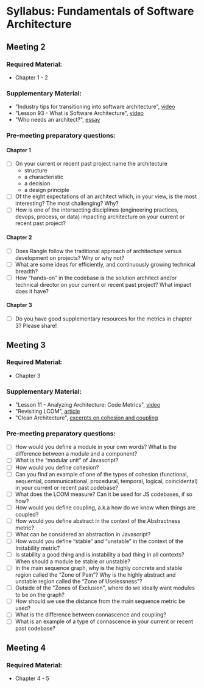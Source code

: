 # Syllabus: Fundamentals of Software Architecture

## Meeting 2

### Required Material:

- Chapter 1 - 2

### Supplementary Material:

- "Industry tips for transitioning into software architecture", [video](https://www.youtube.com/watch?v=JV8HNsFWHD4)
- "Lesson 93 - What is Software Architecture", [video](https://www.youtube.com/watch?v=U6rfJjd8714&feature=emb_logo)
- "Who needs an architect?", [essay](https://martinfowler.com/ieeeSoftware/whoNeedsArchitect.pdf)

### Pre-meeting preparatory questions:
#### Chapter 1
- [ ] On your current or recent past project name the architecture
  - structure
  - a characteristic
  - a decision
  - a design principle
- [ ] Of the eight expectations of an architect which, in your view, is the most interesting? The most challenging? Why?
- [ ] How is one of the intersecting disciplines (engineering practices, devops, process, or data) impacting architecture on your current or recent past project?

#### Chapter 2
- [ ] Does Rangle follow the traditional approach of architecture versus development on projects? Why or why not?
- [ ] What are some ideas for efficiently, and continuously growing technical breadth?
- [ ] How “hands-on” in the codebase is the solution architect and/or technical director on your current or recent past project? What impact does it have?

#### Chapter 3
- [ ] Do you have good supplementary resources for the metrics in chapter 3? Please share!

## Meeting 3

### Required Material:

- Chapter 3

### Supplementary Material:
- "Lesson 11 - Analyzing Architecture: Code Metrics", [video](https://www.youtube.com/watch?v=pELKNy8B5Nw)
- "Revisiting LCOM", [article](http://www.designsmells.com/articles/revisiting-lcom/)
- "Clean Architecture", [excerpts on cohesion and coupling](https://drive.google.com/file/d/1HaeK71jRFpkvDqqwmnKfP28n50re4iTD/view?usp=sharing)

### Pre-meeting preparatory questions:
- [ ] How would you define a module in your own words? What is the difference between a module and a component?
- [ ] What is the “modular unit” of Javascript?
- [ ] How would you define cohesion? 
- [ ] Can you find an example of one of the types of cohesion (functional, sequential, communicational, procedural, temporal, logical, coincidental) in your current or recent past codebase? 
- [ ] What does the LCOM measure? Can it be used for JS codebases, if so how?
- [ ] How would you define coupling, a.k.a how do we know when things are coupled?
- [ ] How would you define abstract in the context of the Abstractness metric?
- [ ] What can be considered an abstraction in Javascript?
- [ ] How would you define “stable” and “unstable” in the context of the Instability metric?
- [ ] Is stability a good thing and is instability a bad thing in all contexts? When should a module be stable or unstable?
- [ ] In the main sequence graph, why is the highly concrete and stable region called the “Zone of Pain”? Why is the highly abstract and unstable region called the “Zone of Uselessness”?
- [ ] Outside of the "Zones of Exclusion", where do we ideally want modules to be on the graph?
- [ ] How should we use the distance from the main sequence metric be used?
- [ ] What is the difference between connascence and coupling?
- [ ] What is an example of a type of connascence in your current or recent past codebase?

## Meeting 4

### Required Material:

- Chapter 4 - 5
